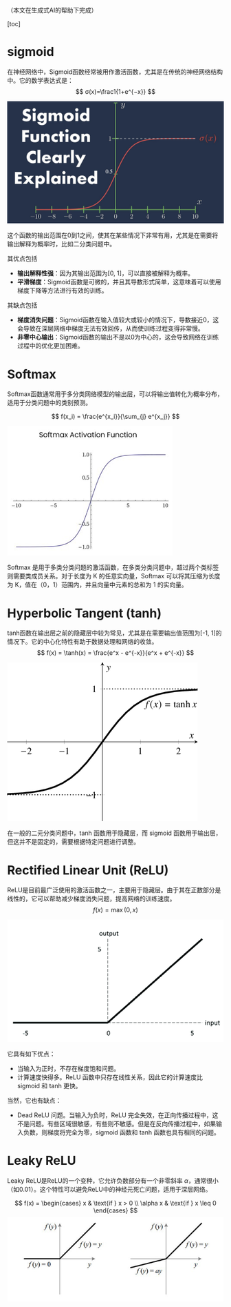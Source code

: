 （本文在生成式AI的帮助下完成）

[toc]

# sigmoid

在神经网络中，Sigmoid函数经常被用作激活函数，尤其是在传统的神经网络结构中。它的数学表达式是：
$$
σ(x)=\frac1{1+e^{−x}}
$$


![image-20240428143040147](.\img\image-20240428143040147.png)

这个函数的输出范围在0到1之间，使其在某些情况下非常有用，尤其是在需要将输出解释为概率时，比如二分类问题中。

其优点包括

- **输出解释性强**：因为其输出范围为[0, 1]，可以直接被解释为概率。
- **平滑梯度**：Sigmoid函数是可微的，并且其导数形式简单，这意味着可以使用梯度下降等方法进行有效的训练。

其缺点包括

- **梯度消失问题**：Sigmoid函数在输入值较大或较小的情况下，导数接近0，这会导致在深层网络中梯度无法有效回传，从而使训练过程变得非常慢。
- **非零中心输出**：Sigmoid函数的输出不是以0为中心的，这会导致网络在训练过程中的优化更加困难。

# Softmax

Softmax函数通常用于多分类网络模型的输出层，可以将输出值转化为概率分布，适用于分类问题中的类别预测。

$$
f(x_i) = \frac{e^{x_i}}{\sum_{j} e^{x_j}}
$$

![image-20240428143750269](.\img\image-20240428143750269.png)

Softmax 是用于多类分类问题的激活函数，在多类分类问题中，超过两个类标签则需要类成员关系。对于长度为 K 的任意实向量，Softmax 可以将其压缩为长度为 K，值在（0，1）范围内，并且向量中元素的总和为 1 的实向量。

# Hyperbolic Tangent (tanh)

 tanh函数在输出层之前的隐藏层中较为常见，尤其是在需要输出值范围为[-1, 1]的情况下。它的中心化特性有助于数据处理和网络的收敛。
$$
f(x) = \tanh(x) = \frac{e^x - e^{-x}}{e^x + e^{-x}}
$$

![image-20240428143658107](.\img\image-20240428143658107.png)

在一般的二元分类问题中，tanh 函数用于隐藏层，而 sigmoid 函数用于输出层，但这并不是固定的，需要根据特定问题进行调整。

# Rectified Linear Unit (ReLU)

ReLU是目前最广泛使用的激活函数之一，主要用于隐藏层。由于其在正数部分是线性的，它可以帮助减少梯度消失问题，提高网络的训练速度。
$$
f(x) = \max(0, x)
$$

![image-20240428143713179](.\img\image-20240428143713179.png)

它具有如下优点：

- 当输入为正时，不存在梯度饱和问题。
- 计算速度快得多。ReLU 函数中只存在线性关系，因此它的计算速度比 sigmoid 和 tanh 更快。

当然，它也有缺点：

- Dead ReLU 问题。当输入为负时，ReLU 完全失效，在正向传播过程中，这不是问题。有些区域很敏感，有些则不敏感。但是在反向传播过程中，如果输入负数，则梯度将完全为零，sigmoid 函数和 tanh 函数也具有相同的问题。



# Leaky ReLU

Leaky ReLU是ReLU的一个变种，它允许负数部分有一个非零斜率 $α$，通常很小（如0.01）。这个特性可以避免ReLU中的神经元死亡问题，适用于深层网络。

$$
f(x) = \begin{cases} x & \text{if } x > 0 \\ \alpha x & \text{if } x \leq 0 \end{cases}
$$
![image-20240428143734904](.\img\image-20240428143734904.png)
